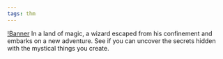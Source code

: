 ```yaml
---
tags: thm
---
```


[!Banner](../uploads/dockmagic.png)
In a land of magic, a wizard escaped from his confinement and embarks on a new adventure.
See if you can uncover the secrets hidden with the mystical things you create.